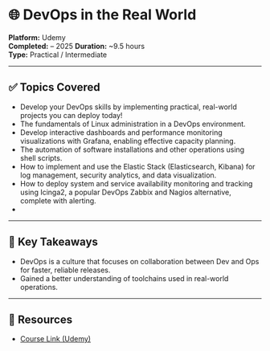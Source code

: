 # 🌐 DevOps in the Real World

**Platform:** Udemy  
**Completed:** –  2025
**Duration:** ~9.5 hours  
**Type:** Practical / Intermediate

---

## ✅ Topics Covered
- Develop your DevOps skills by implementing practical, real-world projects you can deploy today!
- The fundamentals of Linux administration in a DevOps environment.
- Develop interactive dashboards and performance monitoring visualizations with Grafana, enabling effective capacity planning.
- The automation of software installations and other operations using shell scripts.
- How to implement and use the Elastic Stack (Elasticsearch, Kibana) for log management, security analytics, and data visualization.
- How to deploy system and service availability monitoring and tracking using Icinga2, a popular DevOps Zabbix and Nagios alternative, complete with alerting.
- 

---

## 🧠 Key Takeaways
- DevOps is a culture that focuses on collaboration between Dev and Ops for faster, reliable releases.
- Gained a better understanding of toolchains used in real-world operations.

---

## 🔗 Resources
- [Course Link (Udemy)](https://www.udemy.com/course/devops-linux/?srsltid=AfmBOoqfFvNYFK1ffc7oxb8CbAjtgD_aUeUg5US5iqp1Vy06hUeucQO6)
